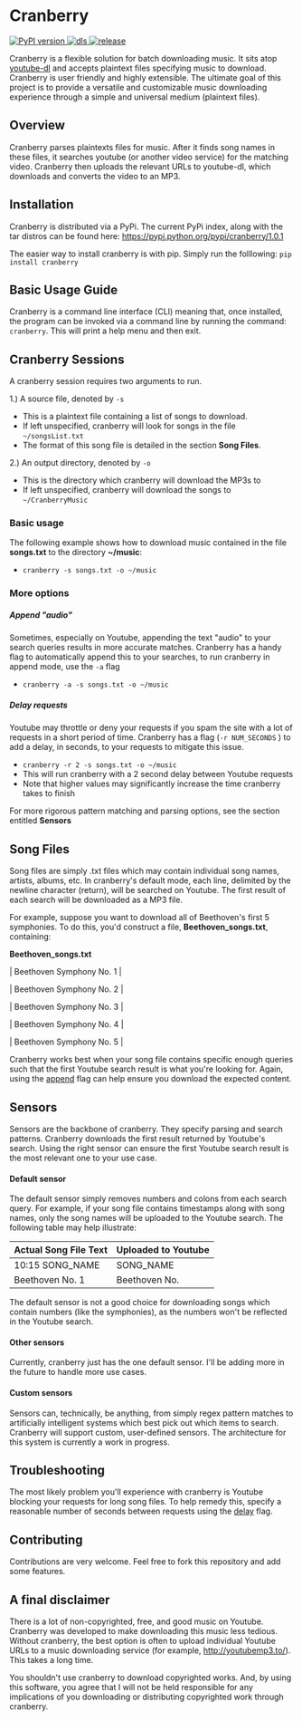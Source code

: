 ﻿Cranberry
===============================
[![PyPI version](https://badge.fury.io/py/cranberry.svg)	](https://pypi.python.org/pypi/cranberry/1.0.0)[![dls](https://img.shields.io/github/downloads/danielschwabacher/cranberry/total.svg)	](
http://github.com/danielschwabacher/cranberry)[![release](https://img.shields.io/github/release/danielschwabacher/cranberry/all.svg)	](https://github.com/danielschwabacher/cranberry)

Cranberry is a flexible solution for batch downloading music. It sits atop [youtube-dl](https://github.com/rg3/youtube-dl) and accepts plaintext files specifying music to download. Cranberry is user friendly and highly extensible. The ultimate goal of this project is to provide a versatile and customizable music downloading experience through a simple and universal medium (plaintext files).

Overview
--------
Cranberry parses plaintexts files for music. After it finds song names in these files, it searches youtube (or another video service) for the matching video. Cranberry then uploads the relevant URLs to youtube-dl, which downloads and converts the video to an MP3. 


Installation
--------------------
Cranberry is distributed via a PyPi. The current PyPi index, along with the tar distros can be found here: https://pypi.python.org/pypi/cranberry/1.0.1

The easier way to install cranberry is with pip. Simply run the folllowing:
```pip install cranberry```


Basic Usage Guide
-------------
Cranberry is a command line interface (CLI) meaning that, once installed, the program can be invoked via a command line by running the command: ```cranberry```.  This will print a help menu and then exit. 

Cranberry Sessions
-------
 A cranberry session requires two arguments to run. 
 
 1.) A source file, denoted by ```-s``` 
  * This is a plaintext file containing a list of songs to download. 
  * If left unspecified, cranberry will look for songs in the file ```~/songsList.txt```
  * The format of this song file is detailed in the section **Song Files**.
  
 2.) An output directory, denoted by ```-o```
 * This is the directory which cranberry will download the MP3s to
 * If left unspecified, cranberry will download the songs to ```~/CranberryMusic```

### Basic usage 
The following example shows how to download music contained in the file **songs.txt** to the directory **~/music**:
* ```cranberry -s songs.txt -o ~/music```


### More options

##### Append "audio" <a id="append"></a>

Sometimes, especially on Youtube, appending the text "audio" to your search queries results in more accurate matches. Cranberry has a handy flag to automatically append this to your searches, to run cranberry in append mode, use the ```-a``` flag
* ```cranberry -a -s songs.txt -o ~/music```

##### Delay requests <a id="delay"></a>
Youtube may throttle or deny your requests if you spam the site with a lot of requests in a short period of time. Cranberry has a flag (```-r NUM_SECONDS``` ) to add a delay, in seconds, to your requests to mitigate this issue.
* ```cranberry -r 2 -s songs.txt -o ~/music```
* This will run cranberry with a 2 second delay between Youtube requests
* Note that higher values may significantly increase  the time cranberry takes to finish

For more rigorous pattern matching and parsing options, see the section entitled **Sensors**

Song Files
----------
Song files are simply .txt files which may contain individual song names, artists, albums, etc. In cranberry's default mode, each line, delimited by the newline character (return), will be searched on Youtube. The first result of each search will be downloaded as a MP3 file. 

For example, suppose you want to download all of Beethoven's first 5 symphonies. To do this, you'd construct a file, 
**Beethoven_songs.txt**, containing: 

**Beethoven_songs.txt**

| Beethoven Symphony No. 1 |

| Beethoven Symphony No. 2 |

| Beethoven Symphony No. 3 |

| Beethoven Symphony No. 4 |

| Beethoven Symphony No. 5 |


Cranberry works best when your song file contains specific enough queries such that the first Youtube search result is what you're looking for. Again, using the [append](#append) flag can help ensure you download the expected content. 

Sensors
---------
Sensors are the backbone of cranberry. They specify parsing and search patterns. Cranberry downloads the first result returned by Youtube's search. Using the right sensor can ensure the first Youtube search result is the most relevant one to your use case. 

#### Default sensor
The default sensor simply removes numbers and colons from each search query. For example, if your song file contains timestamps along with song names, only the song names will be uploaded to the Youtube search. The following table may help illustrate:

|Actual Song File Text  | Uploaded to Youtube |
|-----------------------|---------------------|
|  10:15 SONG_NAME      |       SONG_NAME     |
|  Beethoven No. 1      |       Beethoven No. |


The default sensor is not a good choice for downloading songs which contain numbers (like the symphonies), as the numbers won't be reflected in the Youtube search. 

#### Other sensors
Currently, cranberry just has the one default sensor. I'll be adding more in the future to handle more use cases. 

#### Custom sensors
Sensors can, technically, be anything, from simply regex pattern matches to artificially intelligent systems which best pick out which items to search. Cranberry will support custom, user-defined sensors. The architecture for this system is currently a work in progress. 


Troubleshooting
-------------------
The most likely problem you'll experience with cranberry is Youtube blocking your requests for long song files. To help remedy this, specify a reasonable number of seconds between requests using the [delay](#delay)  flag. 

Contributing
---------
Contributions are very welcome. Feel free to fork this repository and add some features. 

A final disclaimer
-----------
There is a lot of non-copyrighted, free, and good music on Youtube. Cranberry was developed to make downloading this music less tedious. Without cranberry, the best option is often to upload individual Youtube URLs to a music downloading service (for example, http://youtubemp3.to/). This takes a long time. 

You shouldn't use cranberry to download copyrighted works. And, by using this software, you agree that I will not be held responsible for any implications of you downloading or distributing copyrighted work through cranberry.
